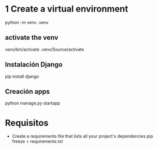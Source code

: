# 1 Create a virtual environment
python -m venv .venv
## activate the venv
venv/bin/activate
.venv/Source/activate
## Instalación Django
pip install django

## Creación apps
python manage.py startapp <Nombre App>

# Requisitos
- Create a requirements file that lists all your project's dependencies
pip freeze > requirements.txt